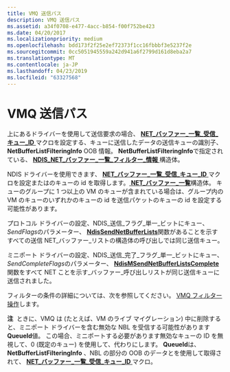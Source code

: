 ```yaml
---
title: VMQ 送信パス
description: VMQ 送信パス
ms.assetid: a34f0708-e477-4acc-b854-f00f752be423
ms.date: 04/20/2017
ms.localizationpriority: medium
ms.openlocfilehash: bdd173f2f25e2ef72373f1cc16fbbbf3e5237f2e
ms.sourcegitcommit: 0cc5051945559a242d941a6f2799d161d8eba2a7
ms.translationtype: MT
ms.contentlocale: ja-JP
ms.lasthandoff: 04/23/2019
ms.locfileid: "63327568"
---
```

# <a name="vmq-transmit-path"></a>VMQ 送信パス





上にあるドライバーを使用して送信要求の場合、 [ **NET\_バッファー\_一覧\_受信\_キュー\_ID** ](https://msdn.microsoft.com/library/windows/hardware/ff568407)マクロを設定する、キューに送信したデータの送信キューの識別子、 **NetBufferListFilteringInfo** OOB 情報。 **NetBufferListFilteringInfo**で指定されている、 [ **NDIS\_NET\_バッファー\_一覧\_フィルター\_情報** ](https://msdn.microsoft.com/library/windows/hardware/ff566567)構造体。

NDIS ドライバーを使用できます、 [ **NET\_バッファー\_一覧\_受信\_キュー\_ID** ](https://msdn.microsoft.com/library/windows/hardware/ff568407)マクロを設定またはのキューの id を取得します。[ **NET\_バッファー\_一覧**](https://msdn.microsoft.com/library/windows/hardware/ff568388)構造体。 キューのグループに 1 つ以上の VM のキューが含まれている場合は、グループ内の VM のキューのいずれかのキューの id を送信パケットのキューの id を設定する可能性があります。

プロトコル ドライバーの設定、NDIS\_送信\_フラグ\_単一\_ビットにキュー、 *SendFlags*のパラメーター、 [ **NdisSendNetBufferLists**](https://msdn.microsoft.com/library/windows/hardware/ff564535)関数があることを示すすべての送信 NET\_バッファー\_リストの構造体の呼び出しでは同じ送信キュー。

ミニポート ドライバーの設定、NDIS\_送信\_完了\_フラグ\_単一\_ビットにキュー、 *SendCompleteFlags*のパラメーター、 [ **NdisMSendNetBufferListsComplete** ](https://msdn.microsoft.com/library/windows/hardware/ff563668)関数をすべて NET ことを示す\_バッファー\_呼び出しリストが同じ送信キューに送信されました。

フィルターの条件の詳細については、次を参照してください。 [VMQ フィルター操作](vmq-filter-operations.md)します。

**注**  ときに、VMQ は (たとえば、VM のライブ マイグレーション) 中に削除すると、ミニポート ドライバーを含む無効な NBL を受信する可能性があります**QueueId**値。 この場合、ミニポートする必要があります無効なキューの ID を無視して、0 (既定のキュー) を使用して、代わりにします。 **QueueId**は、 **NetBufferListFilteringInfo** 、NBL の部分の OOB のデータとを使用して取得されて、 [ **NET\_バッファー\_一覧\_受信\_キュー\_ID** ](https://msdn.microsoft.com/library/windows/hardware/ff568407)マクロ。

 

 

 





